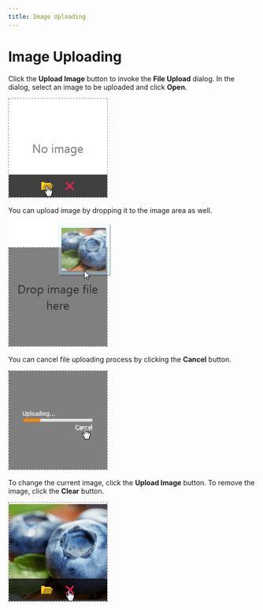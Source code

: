 ```yaml
---
title: Image Uploading
---
```

# Image Uploading
Click the **Upload Image** button to invoke the **File Upload** dialog. In the dialog, select an image to be uploaded and click **Open**.

![EUD_BinaryImage1](../../images/Img118580.png)

You can upload image by dropping it to the image area as well.

![EUD_BinaryImage2](../../images/Img118581.png)

You can cancel file uploading process by clicking the **Cancel** button.

![BinaryImage_Uploading](../../images/Img118827.png)

To change the current image, click the **Upload Image** button. To remove the image, click the **Clear** button.

![EUD_BinaryImage3](../../images/Img118582.png)